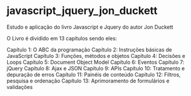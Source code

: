 # javascript_jquery_jon_duckett
Estudo e aplicação do livro Javascript e Jquery do autor Jon Duckett

O Livro é dividido em 13 capítulos sendo eles:

Capítulo 1: O ABC da programação
Capítulo 2: Instruções básicas de JavaScript
Capítulo 3: Funções, métodos e objetos
Capítulo 4: Decisões e Loops
Capítulo 5: Document Object Model
Capítulo 6: Eventos
Capítulo 7: jQuery
Capítulo 8: Ajax e JSON
Capítulo 9: APIs
Capítulo 10: Tratamento e depuração de erros
Capítulo 11: Painéis de conteúdo
Capítulo 12: Filtros, pesquisa e ordenação
Capítulo 13: Aprimoramento de formulários e validações
